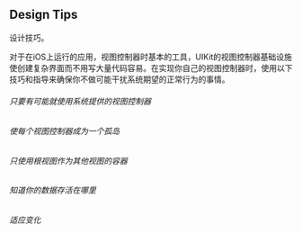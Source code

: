 ## Design Tips

设计技巧。

对于在iOS上运行的应用，视图控制器时基本的工具，UIKit的视图控制器基础设施使创建复杂界面而不用写大量代码容易。在实现你自己的视图控制器时，使用以下技巧和指导来确保你不做可能干扰系统期望的正常行为的事情。

###### 只要有可能就使用系统提供的视图控制器

###### 使每个视图控制器成为一个孤岛

###### 只使用根视图作为其他视图的容器

###### 知道你的数据存活在哪里

###### 适应变化